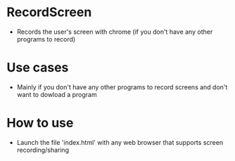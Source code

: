# RecordScreen
- Records the user's screen with chrome (if you don't have any other programs to record)

# Use cases
- Mainly if you don't have any other programs to record screens and don't want to dowload a program

# How to use
- Launch the file 'index.html' with any web browser that supports screen recording/sharing
